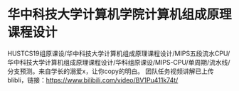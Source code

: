 # 华中科技大学计算机学院计算机组成原理课程设计
HUSTCS19组原课设/华中科技大学计算机组成原理课程设计/MIPS五段流水CPU/华中科技大学计算机组成原理课程设计/华科组原课设/MIPS-CPU/单周期/流水线/分支预测。来自学长的溺爱x，让你copy的明白。
团队任务视频讲解已上传blibli，链接：https://www.bilibili.com/video/BV1Pu411k74t/
